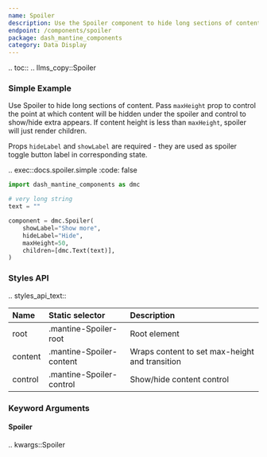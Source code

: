 ```yaml
---
name: Spoiler
description: Use the Spoiler component to hide long sections of content.
endpoint: /components/spoiler
package: dash_mantine_components
category: Data Display
---
```


.. toc::
.. llms_copy::Spoiler

### Simple Example

Use Spoiler to hide long sections of content. Pass `maxHeight` prop to control the point at which content will be
hidden under the spoiler and control to show/hide extra appears. If content height is less than `maxHeight`, spoiler
will just render children.

Props `hideLabel` and `showLabel` are required - they are used as spoiler toggle button label in corresponding state.

.. exec::docs.spoiler.simple
    :code: false

```python
import dash_mantine_components as dmc

# very long string
text = ""

component = dmc.Spoiler(
    showLabel="Show more",
    hideLabel="Hide",
    maxHeight=50,
    children=[dmc.Text(text)],
)
```

### Styles API

.. styles_api_text::

| Name    | Static selector          | Description                                    |
|:--------|:-------------------------|:-----------------------------------------------|
| root    | .mantine-Spoiler-root    | Root element                                   |
| content | .mantine-Spoiler-content | Wraps content to set max-height and transition |
| control | .mantine-Spoiler-control | Show/hide content control                      |

### Keyword Arguments

#### Spoiler

.. kwargs::Spoiler
